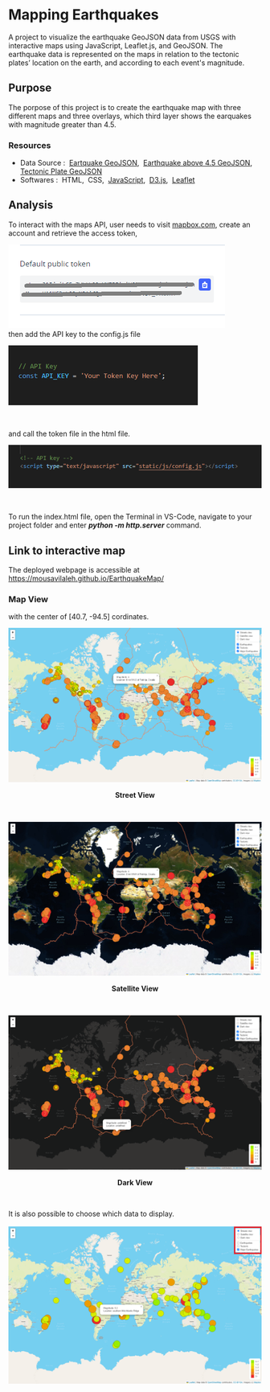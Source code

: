 # Mapping Earthquakes
A project to visualize the earthquake GeoJSON data from USGS with interactive maps using JavaScript, Leaflet.js, and GeoJSON.
The earthquake data is represented on the maps in relation to the tectonic plates’ location on the earth, and according to each event's magnitude.

## Purpose
The porpose of this project is to create the earthquake map with three different maps and three overlays, which third layer shows the earquakes with magnitude greater than 4.5.


### Resources

- Data Source :&nbsp; [Eartquake GeoJSON](https://earthquake.usgs.gov/earthquakes/feed/v1.0/summary/all_week.geojson),&nbsp; [Earthquake above 4.5 GeoJSON](https://earthquake.usgs.gov/earthquakes/feed/v1.0/summary/4.5_week.geojson),&nbsp; [Tectonic Plate GeoJSON](https://raw.githubusercontent.com/fraxen/tectonicplates/master/GeoJSON/PB2002_boundaries.json)
- Softwares :&nbsp; HTML,&nbsp; CSS,&nbsp; [JavaScript](https://www.w3schools.com/js/default.asp),&nbsp; [D3.js](https://d3js.org/),&nbsp; [Leaflet](https://leafletjs.com/examples/geojson/)


## Analysis
To interact with the maps API, user needs to visit [mapbox.com](https://www.mapbox.com/), create an account and retrieve the access token,
<br/>

![01.png](images/01.png) <br/>
then add the API key to the config.js  file
<br/>

![02.png](images/02.png)

<br/>

and call the token file in the html file.
<br/>

![07.png](images/07.png)

<br/>

To run the index.html file, open the Terminal in VS-Code, navigate to your project folder and enter  _**python -m http.server**_  command. <br/>

## Link to interactive map
The deployed webpage is accessible at &nbsp;  https://mousavilaleh.github.io/EarthquakeMap/  <br/>


### Map View

with the center of [40.7, -94.5] cordinates.  <br/>

![03.png](images/03.png)
<p align="center"><b>Street View </b></p>

<br/>

![04.png](images/04.png)
<p align="center"><b>Satellite View</b></p>

<br/>

![05.png](images/05.png)
<p align="center"><b>Dark View </b></p>

<br/>

It is also possible to choose which data to display.  
<br/>
![06.png](images/06.png)

<br/>
